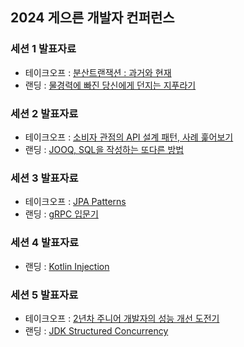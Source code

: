 ## 2024 게으른 개발자 컨퍼런스 


### 세션 1 발표자료
+ 테이크오프 : [분산트랜잭션 : 과거와 현재](/presentation/lazydev_테이크오프_세션1_분산트랜잭션%20과거와%20현재.pdf)
+ 랜딩 : [물경력에 빠진 당신에게 던지는 지푸라기](/presentation/lazydev_랜딩_세션1_물경력에%20빠진%20당신에게%20던지는%20지푸라기.pdf)

### 세션 2 발표자료

+ 테이크오프 : [소비자 관점의 API 설계 패턴, 사례 훑어보기](/presentation/lazydev_테이크오프_세션2_소비자%20관점의%20API%20설계%20패턴,%20사례%20훑어보기.pdf)
+ 랜딩 : [JOOQ, SQL을 작성하는 또다른 방법](/presentation/lazydev_랜딩_세션2_jOOQ,%20SQL을%20작성하는%20또다른%20방법.pdf)

### 세션 3 발표자료

+ 테이크오프 : [JPA Patterns](/presentation/lazydev_테이크오프_세션3_JPA%20Patterns.pdf)
+ 랜딩 : [gRPC 입문기](/presentation/lazydev_랜딩_세션3_gRPC%20입문기.pdf)

### 세션 4 발표자료

+ 랜딩 : [Kotlin Injection](/presentation/lazydev_랜딩_세션4_Kotlin%20Injection.pdf)

### 세션 5 발표자료

+ 테이크오프 : [2년차 주니어 개발자의 성능 개선 도전기](/presentation/lazydev_테이크오프_세션5_2년차%20주니어%20개발자의%20성능%20개선%20도전기.pdf)
+ 랜딩 : [JDK Structured Concurrency](/presentation/lazydev_랜딩_세션5_JDK%20Structured%20Concurrency.pdf)

